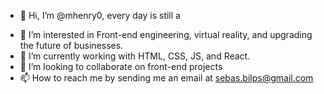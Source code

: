 - 👋 Hi, I’m @mhenry0, every day is still a <p></p>
- 👀 I’m interested in Front-end engineering, virtual reality, and upgrading the future of businesses. 
- 🌱 I’m currently working with HTML, CSS, JS, and React. 
- 💞️ I’m looking to collaborate on front-end projects
- 📫 How to reach me by sending me an email at sebas.bilps@gmail.com

<!---
mhenry0/mhenry0 is a ✨ special ✨ repository because its `README.md` (this file) appears on your GitHub profile.
You can click the Preview link to take a look at your changes.
--->
